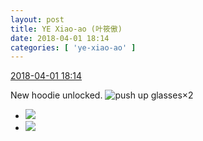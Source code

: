 ```yaml
---
layout: post
title: YE Xiao-ao (叶筱傲)
date: 2018-04-01 18:14
categories: [ 'ye-xiao-ao' ]
---
```


<div class="weibo-info">
  <a href="https://weibo.com/6340485168/Ga5T8d9Ou">2018-04-01 18:14</a>
</div>

New hoodie unlocked. ![push up glasses](https://img.t.sinajs.cn/t4/appstyle/expression/ext/normal/fc/moren_bbjdnew_org.png)×2

<!-- more -->

<ul class="weibo-pic-list-1">
  <li class="weibo-pic">
    <a href="https://wx4.sinaimg.cn/mw690/006V61POgy1fpxblu2whjj30u01hc7wh.jpg"><img src="https://wx4.sinaimg.cn/thumb150/006V61POgy1fpxblu2whjj30u01hc7wh.jpg"/></a>
  </li>
  <li class="weibo-pic">
    <a href="https://wx3.sinaimg.cn/mw690/006V61POgy1fpxblvmur3j30u01hc7wh.jpg"><img src="https://wx3.sinaimg.cn/thumb150/006V61POgy1fpxblvmur3j30u01hc7wh.jpg"/></a>
  </li>
</ul>

